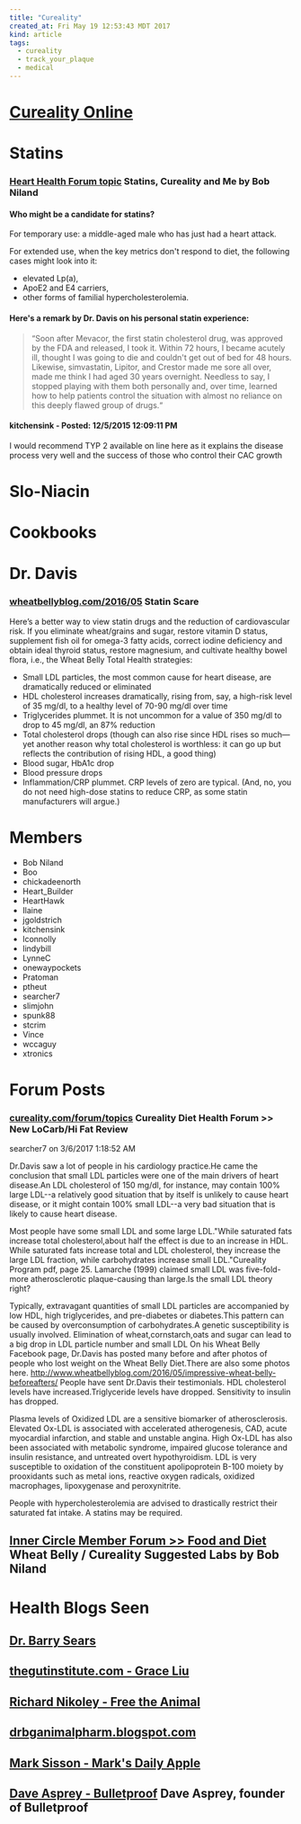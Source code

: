 ```yaml
---
title: "Cureality"
created_at: Fri May 19 12:53:43 MDT 2017
kind: article
tags:
  - cureality
  - track_your_plaque
  - medical
---
```


<h1>
  <a href="https://www.cureality.com/" target="_blank">Cureality Online</a>
</h1>

<h1>Statins</h1>

<h3>
  <a href="https://www.cureality.com/forum/topics.aspx?ID=18537" target="_blank">Heart Health Forum topic</a>
  Statins, Cureality and Me by Bob Niland
</h3>

<h4>Who might be a candidate for statins?</h4>

For temporary use: a middle-aged male who has just had a heart attack.

For extended use, when the key metrics don't respond to diet, the following cases might look into it:

<ul>
  <li>elevated Lp(a),</li>
  <li>ApoE2 and E4 carriers,</li>
  <li>other forms of familial hypercholesterolemia.</li>
</ul>

<h4>Here's a remark by Dr. Davis on his personal statin experience:</h4>

<blockquote>
“Soon after Mevacor, the first statin cholesterol drug, was approved
by the FDA and released, I took it. Within 72 hours, I became acutely
ill, thought I was going to die and couldn't get out of bed for 48
hours. Likewise, simvastatin, Lipitor, and Crestor made me sore all over,
made me think I had aged 30 years overnight. Needless to say, I stopped
playing with them both personally and, over time, learned how to help
patients control the situation with almost no reliance on this deeply
flawed group of drugs.“
</blockquote>

<h4>kitchensink - Posted: 12/5/2015 12:09:11 PM</h4>

I would recommend TYP 2 available on line here as it explains the disease
process very well and the success of those who control their CAC growth

<h1>Slo-Niacin</h1>

<h1>Cookbooks</h1>

<h1>Dr. Davis</h1>

<h3>
  <a href="http://www.wheatbellyblog.com/2016/05/statin-scare/" target="_blank">wheatbellyblog.com/2016/05</a>
  Statin Scare
</h3>

Here’s a better way to view statin drugs and the reduction of
cardiovascular risk. If you eliminate wheat/grains and sugar, restore
vitamin D status, supplement fish oil for omega-3 fatty acids, correct
iodine deficiency and obtain ideal thyroid status, restore magnesium,
and cultivate healthy bowel flora, i.e., the Wheat Belly Total Health
strategies:

<ul>
  <li>Small LDL particles, the most common cause for heart disease, are dramatically reduced or eliminated</li>
  <li>HDL cholesterol increases dramatically, rising from, say, a high-risk level of 35 mg/dl, to a healthy level of 70-90 mg/dl over time</li>
  <li>Triglycerides plummet. It is not uncommon for a value of 350 mg/dl to drop to 45 mg/dl, an 87% reduction</li>
  <li>Total cholesterol drops (though can also rise since HDL rises so much—yet another reason why total cholesterol is worthless: it can go up but reflects the contribution of rising HDL, a good thing)</li>
  <li>Blood sugar, HbA1c drop</li>
  <li>Blood pressure drops</li>
  <li>Inflammation/CRP plummet. CRP levels of zero are typical. (And, no, you do not need high-dose statins to reduce CRP, as some statin manufacturers will argue.)</li>
</ul>

<h1>Members</h1>

<ul>
  <li>Bob Niland</li>
  <li>Boo</li>
  <li>chickadeenorth</li>
  <li>Heart_Builder</li>
  <li>HeartHawk</li>
  <li>Ilaine</li>
  <li>jgoldstrich</li>
  <li>kitchensink</li>
  <li>lconnolly</li>
  <li>lindybill</li>
  <li>LynneC</li>
  <li>onewaypockets</li>
  <li>Pratoman</li>
  <li>ptheut</li>
  <li>searcher7</li>
  <li>slimjohn</li>
  <li>spunk88</li>
  <li>stcrim</li>
  <li>Vince</li>
  <li>wccaguy</li>
  <li>xtronics</li>
</ul>

<h1>Forum Posts</h1>

<h3>
  <a href="https://www.cureality.com/forum/topics.aspx?ID=19471" target="_blank">cureality.com/forum/topics</a>
  Cureality Diet Health Forum >> New LoCarb/Hi Fat Review
</h3>

searcher7 on 3/6/2017 1:18:52 AM
 
Dr.Davis saw a lot of people in his cardiology practice.He came the
conclusion that small LDL particles were one of the main drivers of heart
disease.An LDL cholesterol of 150 mg/dl, for instance, may contain 100%
large LDL--a relatively good situation that by itself is unlikely to
cause heart disease, or it might contain 100% small LDL--a very bad
situation that is likely to cause heart disease.

Most people have some small LDL and some large LDL."While saturated fats
increase total cholesterol,about half the effect is due to an increase
in HDL. While saturated fats increase total and LDL cholesterol, they
increase the large LDL fraction, while carbohydrates increase small
LDL."Cureality Program pdf, page 25. Lamarche (1999) claimed small LDL
was five-fold-more atherosclerotic plaque-causing than large.Is the
small LDL theory right?

Typically, extravagant quantities of small LDL particles are
accompanied by low HDL, high triglycerides, and pre-diabetes
or diabetes.This pattern can be caused by overconsumption of
carbohydrates.A genetic susceptibility is usually involved. Elimination
of wheat,cornstarch,oats and sugar can lead  to  a big drop in LDL
particle number and small LDL On his Wheat Belly Facebook page,
Dr.Davis has posted many before and after photos of people who
lost weight on the Wheat Belly Diet.There are also some photos here.
http://www.wheatbellyblog.com/2016/05/impressive-wheat-belly-beforeafters/
People have sent Dr.Davis their testimonials. HDL cholesterol levels
have increased.Triglyceride levels have dropped. Sensitivity to insulin
has dropped.

Plasma levels of Oxidized LDL are a sensitive biomarker of
atherosclerosis. Elevated Ox-LDL is associated with accelerated
atherogenesis, CAD, acute myocardial infarction, and stable and unstable
angina. High Ox-LDL has also been associated with metabolic syndrome,
impaired glucose tolerance and insulin resistance, and untreated overt
hypothyroidism. LDL is very susceptible to oxidation of the constituent
apolipoprotein B-100 moiety by prooxidants such as metal ions, reactive
oxygen radicals, oxidized macrophages, lipoxygenase and peroxynitrite.

People with hypercholesterolemia are advised to drastically restrict
their saturated fat intake. A statins may be required.

<h2>
  <a href="https://innercircle.undoctored.com/forum/topics.aspx?ID=18881" target="_blank">Inner Circle Member Forum >> Food and Diet</a>
  Wheat Belly / Cureality Suggested Labs by Bob Niland
</h2>

<h1>Health Blogs Seen</h1>

<h2>
  <a href="http://www.drsears.com/" target="_blank">Dr. Barry Sears</a>
</h2>

<h2>
  <a href="https://thegutinstitute.com/" target="_blank">thegutinstitute.com - Grace Liu</a>
</h2>

<h2>
  <a href="https://freetheanimal.com/" target="_blank">Richard Nikoley - Free the Animal</a>
</h2>

<h2>
  <a href="http://drbganimalpharm.blogspot.com/" target="_blank">drbganimalpharm.blogspot.com</a>
</h2>

<h2>
  <a href="http://www.marksdailyapple.com/" target="_blank">Mark Sisson - Mark's Daily Apple</a>
</h2>

<h2>
  <a href="https://blog.bulletproof.com/" target="_blank">Dave Asprey - Bulletproof</a>
  Dave Asprey, founder of Bulletproof
</h2>

<!--
html boilerplate
<a href="" target="_blank"></a>
<a name=""></a>
<img src="" width="400px">
<ul>
  <li></li>
</ul>
<pre>
</pre>
<pre><code>
</code></pre>
<math xmlns='http://www.w3.org/1998/Math/MathML' display='block'>
</math>
-->
